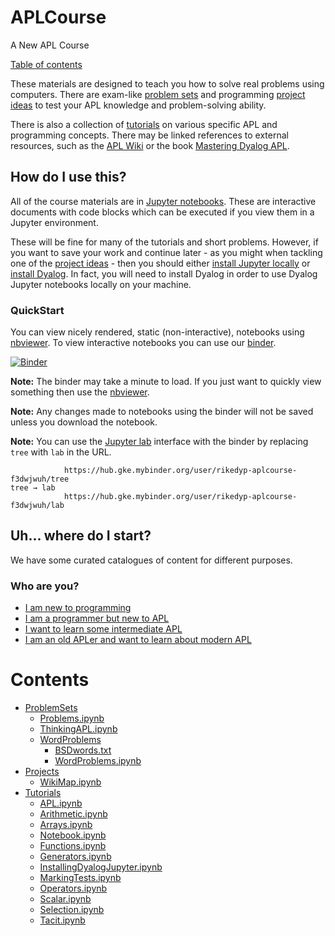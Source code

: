# APLCourse
A New APL Course

[Table of contents](#Contents)

These materials are designed to teach you how to solve real problems using computers. There are exam-like [problem sets](ProblemSets/README.md) and programming [project ideas](Projects/README.md) to test your APL knowledge and problem-solving ability. 

There is also a collection of [tutorials](Tutorials) on various specific APL and programming concepts. There may be linked references to external resources, such as the [APL Wiki](https://aplwiki.miraheze.org) or the book [Mastering Dyalog APL](https://www.dyalog.com/mastering-dyalog-apl.htm).

## How do I use this?
All of the course materials are in [Jupyter notebooks](https://jupyter.org/). These are interactive documents with code blocks which can be executed if you view them in a Jupyter environment.

These will be fine for many of the tutorials and short problems. However, if you want to save your work and continue later - as you might when tackling one of the [project ideas](Projects/README.md) - then you should either [install Jupyter locally](Tutorials/InstallingDyalogJupyter.ipynb) or [install Dyalog](https://www.dyalog.com/download-zone.htm). In fact, you will need to install Dyalog in order to use Dyalog Jupyter notebooks locally on your machine.

### **QuickStart**
You can view nicely rendered, static (non-interactive), notebooks using [nbviewer](https://nbviewer.jupyter.org/github/rikedyp/APLcourse/tree/master/). To view interactive notebooks you can use our [binder](https://mybinder.org/v2/gh/rikedyp/APLcourse/master).  

[![Binder](https://mybinder.org/badge_logo.svg)](https://mybinder.org/v2/gh/rikedyp/APLcourse/master)

**Note:** The binder may take a minute to load. If you just want to quickly view something then use the [nbviewer](https://nbviewer.jupyter.org/github/rikedyp/APLcourse/tree/master/).

**Note:** Any changes made to notebooks using the binder will not be saved unless you download the notebook.

**Note:** You can use the [Jupyter lab]() interface with the binder by replacing `tree` with `lab` in the URL.
```
            https://hub.gke.mybinder.org/user/rikedyp-aplcourse-f3dwjwuh/tree
tree → lab
            https://hub.gke.mybinder.org/user/rikedyp-aplcourse-f3dwjwuh/lab            
```

## Uh... where do I start?
We have some curated catalogues of content for different purposes.
### Who are you?
- [I am new to programming]()
- [I am a programmer but new to APL]()
- [I want to learn some intermediate APL]()
- [I am an old APLer and want to learn about modern APL]()

# Contents
  - [ProblemSets](./ProblemSets/README.md)                                    
    - [Problems.ipynb](ProblemSets/Problems.ipynb)                            
    - [ThinkingAPL.ipynb](ProblemSets/ThinkingAPL.ipynb)                      
    - [WordProblems](ProblemSets/WordProblems/README.md)                      
      - [BSDwords.txt](ProblemSets/WordProblems/BSDwords.txt)                 
      - [WordProblems.ipynb](ProblemSets/WordProblems/WordProblems.ipynb)     
  - [Projects](./Projects/README.md)                                          
    - [WikiMap.ipynb](Projects/WikiMap.ipynb)                                 
  - [Tutorials](./Tutorials/README.md)                                        
    - [APL.ipynb](Tutorials/APL.ipynb)                                        
    - [Arithmetic.ipynb](Tutorials/Arithmetic.ipynb)                          
    - [Arrays.ipynb](Tutorials/Arrays.ipynb)                                  
    - [Notebook.ipynb](Tutorials/Notebook.ipynb)                              
    - [Functions.ipynb](Tutorials/Functions.ipynb)                            
    - [Generators.ipynb](Tutorials/Generators.ipynb)                          
    - [InstallingDyalogJupyter.ipynb](Tutorials/InstallingDyalogJupyter.ipynb)
    - [MarkingTests.ipynb](Tutorials/MarkingTests.ipynb)                      
    - [Operators.ipynb](Tutorials/Operators.ipynb)                            
    - [Scalar.ipynb](Tutorials/Scalar.ipynb)                                  
    - [Selection.ipynb](Tutorials/Selection.ipynb)                            
    - [Tacit.ipynb](Tutorials/Tacit.ipynb) 